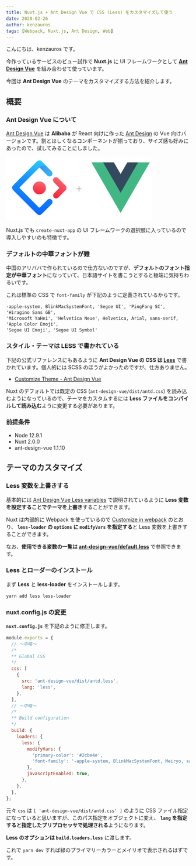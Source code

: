 ```yaml
---
title: Nuxt.js + Ant Design Vue で CSS (Less) をカスタマイズして使う
date: 2020-02-26
author: kenzauros
tags: [Webpack, Nuxt.js, Ant Design, Web]
---
```


こんにちは、kenzauros です。

今作っているサービスのビュー試作で **Nuxt.js** に UI フレームワークとして **[Ant Design Vue](https://www.antdv.com/docs/vue/introduce/)** を組み合わせて使っています。

今回は **Ant Design Vue** のテーマをカスタマイズする方法を紹介します。

## 概要

### Ant Design Vue について

[Ant Design Vue](https://www.antdv.com/docs/vue/introduce/) は **Alibaba** が React 向けに作った [Ant Design](https://ant.design/) の Vue 向けバージョンです。割とほしくなるコンポーネントが揃っており、サイズ感も好みにあったので、試してみることにしました。

![Ant Design Vue](images/nuxt-js-ant-design-vue-customize-css-with-less-1.png)

Nuxt.js でも `create-nuxt-app` の UI フレームワークの選択肢に入っているので導入しやすいのも特徴です。

### デフォルトの中華フォントが難

中国のアリババで作られているので仕方ないのですが、**デフォルトのフォント指定が中華フォント**になっていて、日本語サイトを書こうとすると極端に気持ちわるいです。

これは標準の CSS で `font-family` が下記のように定義されているからです。

```
-apple-system, BlinkMacSystemFont, 'Segoe UI', 'PingFang SC', 'Hiragino Sans GB',
'Microsoft YaHei', 'Helvetica Neue', Helvetica, Arial, sans-serif, 'Apple Color Emoji',
'Segoe UI Emoji', 'Segoe UI Symbol'
```

### スタイル・テーマは LESS で書かれている

下記の公式リファレンスにもあるように **Ant Design Vue の CSS は [Less](http://lesscss.org/)** で書かれています。個人的には SCSS のほうがよかったのですが、仕方ありません。

- [Customize Theme - Ant Design Vue](https://www.antdv.com/docs/vue/customize-theme/)

Nuxt のデフォルトでは既定の CSS (`ant-design-vue/dist/antd.css`) を読み込むようになっているので、テーマをカスタムするには **Less ファイルをコンパイルして読み込む**ように変更する必要があります。

### 前提条件

- Node 12.9.1
- Nuxt 2.0.0
- ant-design-vue 1.1.10

## テーマのカスタマイズ

### Less 変数を上書きする

基本的には [Ant Design Vue Less variables](https://www.antdv.com/docs/vue/customize-theme/#Ant-Design-Vue-Less-variables) で説明されているように **Less 変数を設定することでテーマを上書き**することができます。

Nuxt は内部的に Webpack を使っているので [Customize in webpack](https://www.antdv.com/docs/vue/customize-theme/#Customize-in-webpack) のとおり、 **`less-loader` の `options` に `modifyVars` を指定する**と Less 変数を上書きすることができます。

なお、**使用できる変数の一覧は [ant-design-vue/default.less](https://github.com/vueComponent/ant-design-vue/blob/master/components/style/themes/default.less)** で参照できます。

### Less とローダーのインストール

まず **Less** と **less-loader** をインストールします。

```bash
yarn add less less-loader
```

### nuxt.config.js の変更

**`nuxt.config.js`** を下記のように修正します。

```js
module.exports = {
  // ～中略～
  /*
  ** Global CSS
  */
  css: [
    {
      src: 'ant-design-vue/dist/antd.less',
      lang: 'less',
    },
  ],
  // ～中略～
  /*
  ** Build configuration
  */
  build: {
    loaders: {
      less: {
        modifyVars: {
          'primary-color': '#2cbe4e',
          'font-family': '-apple-system, BlinkMacSystemFont, Meiryo, sans-serif',
        },
        javascriptEnabled: true,
      },
    },
  },
};
```

元々 `css` は `[ 'ant-design-vue/dist/antd.css' ]` のように CSS ファイル指定になっていると思いますが、このパス指定をオブジェクトに変え、 **`lang` を指定すると指定したプリプロセッサで処理される**ようになります。

**Less のオプションは `build.loaders.less`** に渡します。

これで `yarn dev` すれば緑のプライマリーカラーとメイリオで表示されるはずです。
